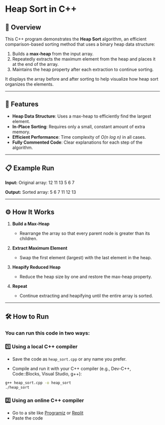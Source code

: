 # Heap Sort in C++

## 📌 Overview

This C++ program demonstrates the **Heap Sort** algorithm, an efficient comparison-based sorting method that uses a binary heap data structure:

1. Builds a **max-heap** from the input array.
2. Repeatedly extracts the maximum element from the heap and places it at the end of the array.
3. Maintains the heap property after each extraction to continue sorting.

It displays the array before and after sorting to help visualize how heap sort organizes the elements.

---

## 🔧 Features

- **Heap Data Structure**: Uses a max-heap to efficiently find the largest element.
- **In-Place Sorting**: Requires only a small, constant amount of extra memory.
- **Efficient Performance**: Time complexity of _O(n log n)_ in all cases.
- **Fully Commented Code**: Clear explanations for each step of the algorithm.

---

## 📋 Example Run

**Input:**
Original array:
12 11 13 5 6 7

**Output:**
Sorted array:
5 6 7 11 12 13

---

## ⚙ How It Works

1. **Build a Max-Heap**

   - Rearrange the array so that every parent node is greater than its children.

2. **Extract Maximum Element**

   - Swap the first element (largest) with the last element in the heap.

3. **Heapify Reduced Heap**

   - Reduce the heap size by one and restore the max-heap property.

4. **Repeat**

   - Continue extracting and heapifying until the entire array is sorted.

---

## 🛠 How to Run

### You can run this code in two ways:

### 1️⃣ Using a local C++ compiler

- Save the code as `heap_sort.cpp` or any name you prefer.

* Compile and run it with your C++ compiler (e.g., Dev-C++, Code::Blocks, Visual Studio, g++):

```bash
g++ heap_sort.cpp -o heap_sort
./heap_sort
```

### 2️⃣ Using an online C++ compiler

- Go to a site like [Programiz](https://www.programiz.com/cpp-programming/online-compiler) or [Replit](https://replit.com/languages/cpp)
- Paste the code
